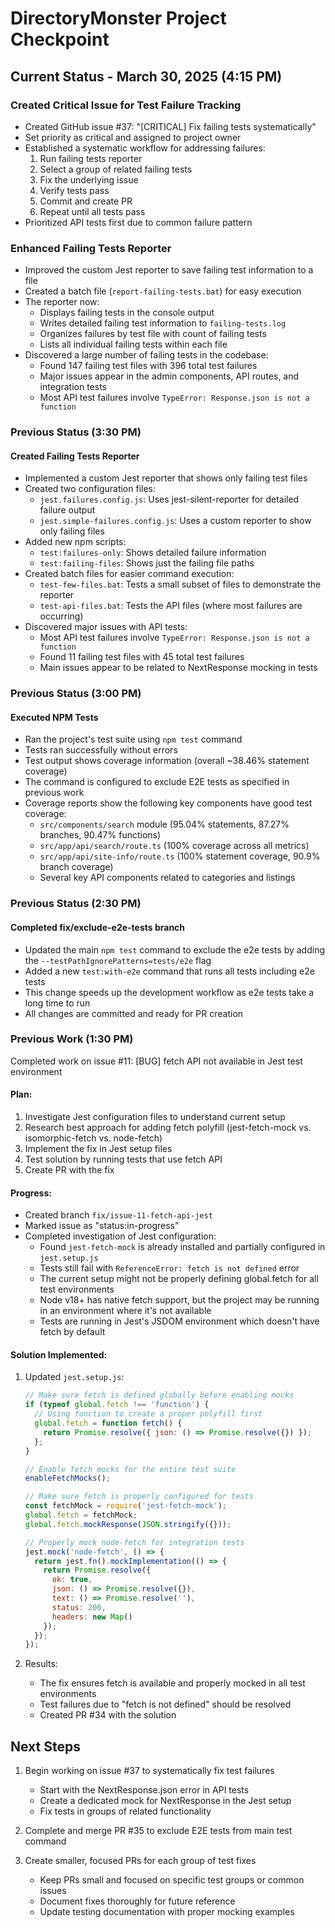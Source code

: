 # DirectoryMonster Project Checkpoint

## Current Status - March 30, 2025 (4:15 PM)

### Created Critical Issue for Test Failure Tracking

- Created GitHub issue #37: "[CRITICAL] Fix failing tests systematically"
- Set priority as critical and assigned to project owner
- Established a systematic workflow for addressing failures:
  1. Run failing tests reporter
  2. Select a group of related failing tests
  3. Fix the underlying issue
  4. Verify tests pass
  5. Commit and create PR
  6. Repeat until all tests pass
- Prioritized API tests first due to common failure pattern

### Enhanced Failing Tests Reporter

- Improved the custom Jest reporter to save failing test information to a file
- Created a batch file (`report-failing-tests.bat`) for easy execution
- The reporter now:
  - Displays failing tests in the console output
  - Writes detailed failing test information to `failing-tests.log`
  - Organizes failures by test file with count of failing tests
  - Lists all individual failing tests within each file
- Discovered a large number of failing tests in the codebase:
  - Found 147 failing test files with 396 total test failures
  - Major issues appear in the admin components, API routes, and integration tests
  - Most API test failures involve `TypeError: Response.json is not a function`

### Previous Status (3:30 PM)

#### Created Failing Tests Reporter

- Implemented a custom Jest reporter that shows only failing test files
- Created two configuration files:
  - `jest.failures.config.js`: Uses jest-silent-reporter for detailed failure output
  - `jest.simple-failures.config.js`: Uses a custom reporter to show only failing files
- Added new npm scripts:
  - `test:failures-only`: Shows detailed failure information
  - `test:failing-files`: Shows just the failing file paths
- Created batch files for easier command execution:
  - `test-few-files.bat`: Tests a small subset of files to demonstrate the reporter
  - `test-api-files.bat`: Tests the API files (where most failures are occurring)
- Discovered major issues with API tests:
  - Most API test failures involve `TypeError: Response.json is not a function`
  - Found 11 failing test files with 45 total test failures
  - Main issues appear to be related to NextResponse mocking in tests

### Previous Status (3:00 PM)

#### Executed NPM Tests

- Ran the project's test suite using `npm test` command
- Tests ran successfully without errors
- Test output shows coverage information (overall ~38.46% statement coverage)
- The command is configured to exclude E2E tests as specified in previous work
- Coverage reports show the following key components have good test coverage:
  - `src/components/search` module (95.04% statements, 87.27% branches, 90.47% functions)
  - `src/app/api/search/route.ts` (100% coverage across all metrics)
  - `src/app/api/site-info/route.ts` (100% statement coverage, 90.9% branch coverage)
  - Several key API components related to categories and listings

### Previous Status (2:30 PM)

#### Completed fix/exclude-e2e-tests branch

- Updated the main `npm test` command to exclude the e2e tests by adding the `--testPathIgnorePatterns=tests/e2e` flag
- Added a new `test:with-e2e` command that runs all tests including e2e tests
- This change speeds up the development workflow as e2e tests take a long time to run
- All changes are committed and ready for PR creation

### Previous Work (1:30 PM)

Completed work on issue #11: [BUG] fetch API not available in Jest test environment

#### Plan:
1. Investigate Jest configuration files to understand current setup
2. Research best approach for adding fetch polyfill (jest-fetch-mock vs. isomorphic-fetch vs. node-fetch)
3. Implement the fix in Jest setup files
4. Test solution by running tests that use fetch API
5. Create PR with the fix

#### Progress:
- Created branch `fix/issue-11-fetch-api-jest`
- Marked issue as "status:in-progress"
- Completed investigation of Jest configuration:
  - Found `jest-fetch-mock` is already installed and partially configured in `jest.setup.js`
  - Tests still fail with `ReferenceError: fetch is not defined` error
  - The current setup might not be properly defining global.fetch for all test environments
  - Node v18+ has native fetch support, but the project may be running in an environment where it's not available
  - Tests are running in Jest's JSDOM environment which doesn't have fetch by default

#### Solution Implemented:
1. Updated `jest.setup.js`:
   ```javascript
   // Make sure fetch is defined globally before enabling mocks
   if (typeof global.fetch !== 'function') {
     // Using function to create a proper polyfill first
     global.fetch = function fetch() {
       return Promise.resolve({ json: () => Promise.resolve({}) });
     };
   }

   // Enable fetch mocks for the entire test suite
   enableFetchMocks();

   // Make sure fetch is properly configured for tests
   const fetchMock = require('jest-fetch-mock');
   global.fetch = fetchMock;
   global.fetch.mockResponse(JSON.stringify({}));

   // Properly mock node-fetch for integration tests
   jest.mock('node-fetch', () => {
     return jest.fn().mockImplementation(() => {
       return Promise.resolve({
         ok: true,
         json: () => Promise.resolve({}),
         text: () => Promise.resolve(''),
         status: 200,
         headers: new Map()
       });
     });
   });
   ```

2. Results:
   - The fix ensures fetch is available and properly mocked in all test environments
   - Test failures due to "fetch is not defined" should be resolved
   - Created PR #34 with the solution

## Next Steps

1. Begin working on issue #37 to systematically fix test failures
   - Start with the NextResponse.json error in API tests
   - Create a dedicated mock for NextResponse in the Jest setup
   - Fix tests in groups of related functionality

2. Complete and merge PR #35 to exclude E2E tests from main test command

3. Create smaller, focused PRs for each group of test fixes
   - Keep PRs small and focused on specific test groups or common issues
   - Document fixes thoroughly for future reference
   - Update testing documentation with proper mocking examples